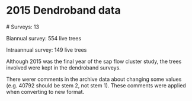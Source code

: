 # 2015 Dendroband data

\# Surveys: 13

Biannual survey: 554 live trees

Intraannual survey: 149 live trees

Although 2015 was the final year of the sap flow cluster study, the trees involved were kept in the dendroband surveys.

There werer comments in the archive data about changing some values (e.g. 40792 should be stem 2, not stem 1). These comments were applied when converting to new format.
